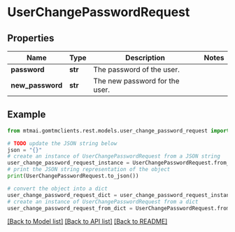 # UserChangePasswordRequest


## Properties

Name | Type | Description | Notes
------------ | ------------- | ------------- | -------------
**password** | **str** | The password of the user. | 
**new_password** | **str** | The new password for the user. | 

## Example

```python
from mtmai.gomtmclients.rest.models.user_change_password_request import UserChangePasswordRequest

# TODO update the JSON string below
json = "{}"
# create an instance of UserChangePasswordRequest from a JSON string
user_change_password_request_instance = UserChangePasswordRequest.from_json(json)
# print the JSON string representation of the object
print(UserChangePasswordRequest.to_json())

# convert the object into a dict
user_change_password_request_dict = user_change_password_request_instance.to_dict()
# create an instance of UserChangePasswordRequest from a dict
user_change_password_request_from_dict = UserChangePasswordRequest.from_dict(user_change_password_request_dict)
```
[[Back to Model list]](../README.md#documentation-for-models) [[Back to API list]](../README.md#documentation-for-api-endpoints) [[Back to README]](../README.md)


